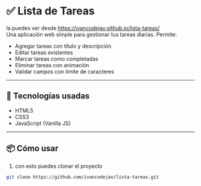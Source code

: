 # ✅ Lista de Tareas
la puedes ver desde https://ivancodejav.github.io/lista-tareas/ <br>
Una aplicación web simple para gestionar tus tareas diarias. Permite: 

- Agregar tareas con título y descripción
- Editar tareas existentes
- Marcar tareas como completadas
- Eliminar tareas con animación
- Validar campos con límite de caracteres

---

## 🚀 Tecnologías usadas

- HTML5
- CSS3
- JavaScript (Vanilla JS)

---


## 📦 Cómo usar

1. con esto puedes clonar el proyecto 

```bash
git clone https://github.com/ivancodejav/lista-tareas.git

